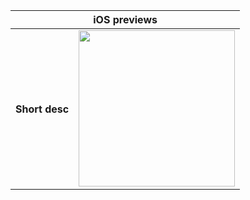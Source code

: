 <table>
    <thead>
        <tr>
            <th colspan="2">iOS previews</th>
        </tr>
    </thead>
    <tbody>
        <tr>
            <th>Short desc
            </th>
            <td><img src='./assets/img/ios react-native/iOS react-native.gif' width='250'/></td>
        </tr>
    </tbody>
</table>
